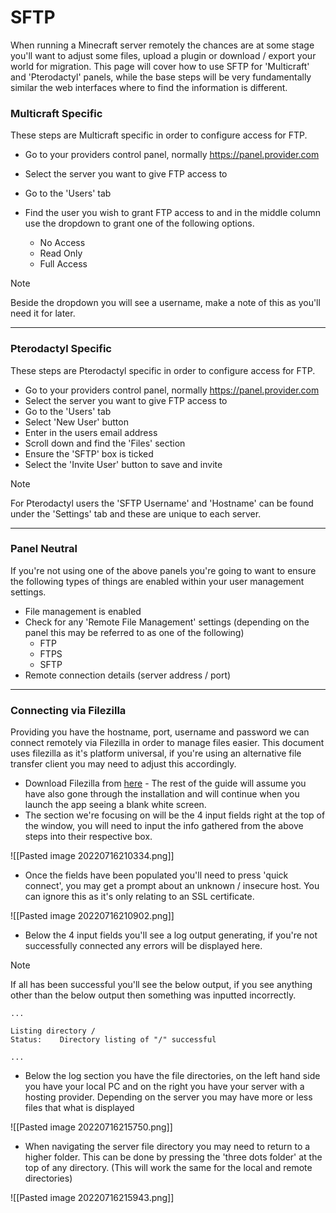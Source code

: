 # SFTP

When running a Minecraft server remotely the chances are at some stage you'll want to adjust some files, upload a plugin or download / export your world for migration. This page will cover how to use SFTP for 'Multicraft' and 'Pterodactyl' panels, while the base steps will be very fundamentally similar the web interfaces where to find the information is different.

### Multicraft Specific
These steps are Multicraft specific in order to configure access for FTP.

- Go to your providers control panel, normally https://panel.provider.com
- Select the server you want to give FTP access to
- Go to the 'Users' tab
- Find the user you wish to grant FTP access to and in the middle column use the dropdown to grant one of the following options.

	- No Access
	- Read Only
	- Full Access
	
> [!Note]
> Beside the dropdown you will see a username, make a note of this as you'll need it for later.

---

### Pterodactyl Specific

These steps are Pterodactyl specific in order to configure access for FTP.

- Go to your providers control panel, normally https://panel.provider.com
- Select the server you want to give FTP access to
- Go to the 'Users' tab
- Select 'New User' button
- Enter in the users email address
- Scroll down and find the 'Files' section
- Ensure the 'SFTP' box is ticked
- Select the 'Invite User' button to save and invite

> [!Note]
> For Pterodactyl users the 'SFTP Username' and 'Hostname' can be found under the 'Settings' tab and these are unique to each server.

---

### Panel Neutral 

If you're not using one of the above panels you're going to want to ensure the following types of things are enabled within your user management settings.

- File management is enabled
- Check for any 'Remote File Management' settings (depending on the panel this may be referred to as one of the following) 
	- FTP
	- FTPS
	- SFTP
- Remote connection details (server address / port)

---

### Connecting via Filezilla

Providing you have the hostname, port, username and password we can connect remotely via Filezilla in order to manage files easier. This document uses filezilla as it's platform universal, if you're using an alternative file transfer client you may need to adjust this accordingly.

- Download Filezilla from [here](https://filezilla-project.org/download.php?type=client)
		- The rest of the guide will assume you have also gone through the installation and will continue when you launch the app seeing a blank white screen.
- The section we're focusing on will be the 4 input fields right at the top of the window, you will need to input the info gathered from the above steps into their respective box.

 ![[Pasted image 20220716210334.png]]

- Once the fields have been populated you'll need to press 'quick connect', you may get a prompt about an unknown / insecure host. You can ignore this as it's only relating to an SSL certificate.

![[Pasted image 20220716210902.png]]

- Below the 4 input fields you'll see a log output generating, if you're not successfully connected any errors will be displayed here.

> [!Note]
> If all has been successful you'll see the below output, if you see anything other than the below output then something was inputted incorrectly.
> 
> ```
>...
>
>Listing directory /
>Status:	Directory listing of "/" successful
>
>...
>```
- Below the log section you have the file directories, on the left hand side you have your local PC and on the right you have your server with a hosting provider. Depending on the server you may have more or less files that what is displayed 

![[Pasted image 20220716215750.png]]

- When navigating the server file directory you may need to return to a higher folder. This can be done by pressing the 'three dots folder' at the top of any directory. (This will work the same for the local and remote directories)

![[Pasted image 20220716215943.png]]

